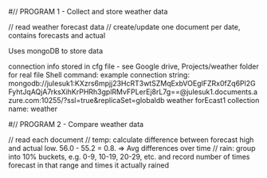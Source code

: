 
#// PROGRAM 1  - Collect and store weather data 

// read weather forecast data
// create/update one document per date, contains forecasts and actual

Uses mongoDB to store data

connection info stored in cfg file - see Google drive, Projects/weather folder for real file
Shell command:
example connection string:
mongodb://julesuk1:KXzrs6mpjj23HcRT3wtSZMqExbVOEgIFZRx0fZq6Pl2GFyhtJqAQjA7rksXihKrPHRh3gplRMvFPLerEj8rL7g==@julesuk1.documents.azure.com:10255/?ssl=true&replicaSet=globaldb
weather
forEcast1
collection name: weather



#// PROGRAM 2 - Compare weather data

// read each document
// temp: calculate difference between forecast high and actual low. 56.0 - 55.2 = 0.8. => Avg differences over time 
// rain: group into 10% buckets, e.g. 0-9, 10-19, 20-29, etc. and record number of times forecast in that range and times it actually rained

